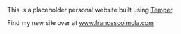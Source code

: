 This is a placeholder personal website built using [Temper](https://temper.one/). 

Find my new site over at www.francescoimola.com

